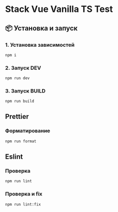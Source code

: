 # Stack Vue Vanilla TS Test

## 📦 Установка и запуск

### 1. Установка зависимостей

```bash
npm i
```

### 2. Запуск DEV

```bash
npm run dev
```

### 3. Запуск BUILD

```bash
npm run build
```

## Prettier

### Форматирование

```bash
npm run format
```

## Eslint

### Проверка

```bash
npm run lint
```

### Проверка и fix

```bash
npm run lint:fix
```
